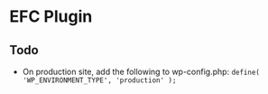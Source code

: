 # EFC Plugin

## Todo
- On production site, add the following to wp-config.php: `define( 'WP_ENVIRONMENT_TYPE', 'production' );`
